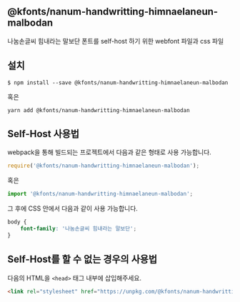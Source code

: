 
@kfonts/nanum-handwritting-himnaelaneun-malbodan
---------------------

나눔손글씨 힘내라는 말보단 폰트를 self-host 하기 위한 webfont 파일과 css 파일

설치
----

```
$ npm install --save @kfonts/nanum-handwritting-himnaelaneun-malbodan
```

혹은

```
yarn add @kfonts/nanum-handwritting-himnaelaneun-malbodan
```

Self-Host 사용법
---------------

webpack을 통해 빌드되는 프로젝트에서 다음과 같은 형태로 사용 가능합니다.

```js
require('@kfonts/nanum-handwritting-himnaelaneun-malbodan');
```

혹은

```js
import '@kfonts/nanum-handwritting-himnaelaneun-malbodan';
```

그 후에 CSS 안에서 다음과 같이 사용 가능합니다.

```css
body {
    font-family: '나눔손글씨 힘내라는 말보단';
}
```

Self-Host를 할 수 없는 경우의 사용법
--------------------------------

다음의 HTML을 `<head>` 태그 내부에 삽입해주세요.

```html
<link rel="stylesheet" href="https://unpkg.com/@kfonts/nanum-handwritting-himnaelaneun-malbodan/index.css" />
```

